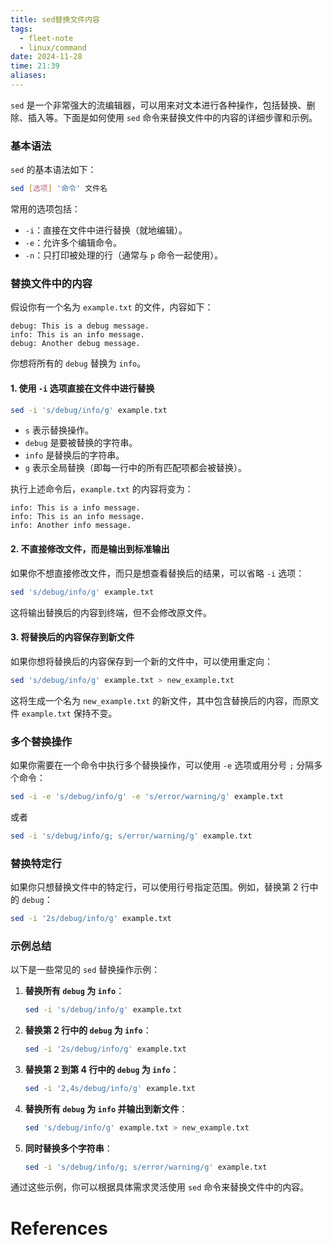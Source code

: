 ```yaml
---
title: sed替换文件内容
tags:
  - fleet-note
  - linux/command
date: 2024-11-28
time: 21:39
aliases:
---
```

`sed` 是一个非常强大的流编辑器，可以用来对文本进行各种操作，包括替换、删除、插入等。下面是如何使用 `sed` 命令来替换文件中的内容的详细步骤和示例。

### 基本语法

`sed` 的基本语法如下：

```bash
sed [选项] '命令' 文件名
```

常用的选项包括：
- `-i`：直接在文件中进行替换（就地编辑）。
- `-e`：允许多个编辑命令。
- `-n`：只打印被处理的行（通常与 `p` 命令一起使用）。

### 替换文件中的内容

假设你有一个名为 `example.txt` 的文件，内容如下：

```plaintext
debug: This is a debug message.
info: This is an info message.
debug: Another debug message.
```

你想将所有的 `debug` 替换为 `info`。

#### 1. 使用 `-i` 选项直接在文件中进行替换

```bash
sed -i 's/debug/info/g' example.txt
```

- `s` 表示替换操作。
- `debug` 是要被替换的字符串。
- `info` 是替换后的字符串。
- `g` 表示全局替换（即每一行中的所有匹配项都会被替换）。

执行上述命令后，`example.txt` 的内容将变为：

```plaintext
info: This is a info message.
info: This is an info message.
info: Another info message.
```

#### 2. 不直接修改文件，而是输出到标准输出

如果你不想直接修改文件，而只是想查看替换后的结果，可以省略 `-i` 选项：

```bash
sed 's/debug/info/g' example.txt
```

这将输出替换后的内容到终端，但不会修改原文件。

#### 3. 将替换后的内容保存到新文件

如果你想将替换后的内容保存到一个新的文件中，可以使用重定向：

```bash
sed 's/debug/info/g' example.txt > new_example.txt
```

这将生成一个名为 `new_example.txt` 的新文件，其中包含替换后的内容，而原文件 `example.txt` 保持不变。

### 多个替换操作

如果你需要在一个命令中执行多个替换操作，可以使用 `-e` 选项或用分号 `;` 分隔多个命令：

```bash
sed -i -e 's/debug/info/g' -e 's/error/warning/g' example.txt
```

或者

```bash
sed -i 's/debug/info/g; s/error/warning/g' example.txt
```

### 替换特定行

如果你只想替换文件中的特定行，可以使用行号指定范围。例如，替换第 2 行中的 `debug`：

```bash
sed -i '2s/debug/info/g' example.txt
```

### 示例总结

以下是一些常见的 `sed` 替换操作示例：

1. **替换所有 `debug` 为 `info`**：
   ```bash
   sed -i 's/debug/info/g' example.txt
   ```

2. **替换第 2 行中的 `debug` 为 `info`**：
   ```bash
   sed -i '2s/debug/info/g' example.txt
   ```

3. **替换第 2 到第 4 行中的 `debug` 为 `info`**：
   ```bash
   sed -i '2,4s/debug/info/g' example.txt
   ```

4. **替换所有 `debug` 为 `info` 并输出到新文件**：
   ```bash
   sed 's/debug/info/g' example.txt > new_example.txt
   ```

5. **同时替换多个字符串**：
   ```bash
   sed -i 's/debug/info/g; s/error/warning/g' example.txt
   ```

通过这些示例，你可以根据具体需求灵活使用 `sed` 命令来替换文件中的内容。
# References